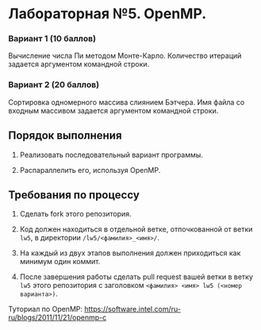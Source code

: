 # Лабораторная №5. OpenMP.

### Вариант 1 (10 баллов)
Вычисление числа Пи методом Монте-Карло. Количество итераций задается аргументом командной строки.

### Вариант 2 (20 баллов)
Сортировка одномерного массива слиянием Бэтчера. Имя файла со входным массивом задается аргументом командной строки.

## Порядок выполнения

1. Реализовать последовательный вариант программы.

2. Распараллелить его, используя OpenMP.

## Требования по процессу

1. Сделать fork этого репозитория.

2. Код должен находиться в отдельной ветке, отпочкованной от ветки ```lw5```, в директории ```/lw5/<фамилия>_<имя>/```.

3. На каждый из двух этапов выполнения должен приходиться как минимум один коммит.

4. После завершения работы сделать pull request вашей ветки в ветку ```lw5``` этого репозитория с заголовком ```<фамилия> <имя> lw5 (<номер варианта>)```.


Туториал по OpenMP: https://software.intel.com/ru-ru/blogs/2011/11/21/openmp-c